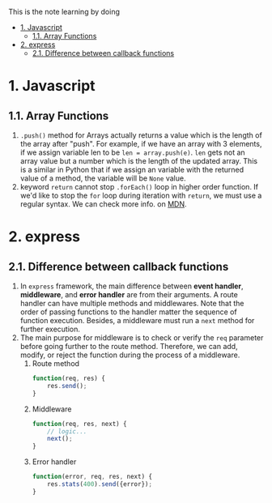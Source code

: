 This is the note learning by doing 
- [1. Javascript](#1-javascript)
  - [1.1. Array Functions](#11-array-functions)
- [2. express](#2-express)
  - [2.1. Difference between callback functions](#21-difference-between-callback-functions)

# 1. Javascript
## 1.1. Array Functions
1. `.push()` method for Arrays actually returns a value which is the length of the array after "push". For example, if we have an array with 3 elements, if we assign variable len to be `len = array.push(e)`. `len` gets not an array value but a number which is the length of the updated array. This is a similar in Python that if we assign an variable with the returned value of a method, the variable will be `None` value. 
1. keyword `return` cannot stop `.forEach()` loop in higher order function. If we'd like to stop the `for` loop during iteration with `return`, we must use a regular syntax. We can check more info. on [MDN](https://developer.mozilla.org/en-US/docs/Web/JavaScript/Reference/Global_Objects/Array/forEach#Description).

# 2. express
## 2.1. Difference between callback functions
1. In `express` framework, the main difference between **event handler**, **middleware**, and **error handler** are from their arguments. A route handler can have multiple methods and middlewares. Note that the order of passing functions to the handler matter the sequence of function execution. Besides, a middleware must run a `next` method for further execution. 
1. The main purpose for middleware is to check or verify the `req` parameter before going further to the route method. Therefore, we can add, modify, or reject the function during the process of a middleware. 
    1. Route method  
        ```js 
        function(req, res) {
            res.send();
        }
        ```
    1. Middleware 
        ```js 
        function(req, res, next) {
            // logic...
            next();
        }
        ```
    1. Error handler
        ```js 
        function(error, req, res, next) {
            res.stats(400).send({error});
        }
        ```
